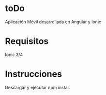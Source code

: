 # toDo
Aplicación Móvil desarrollada en Angular y Ionic

# Requisitos
Ionic 3/4

# Instrucciones
Descargar y ejecutar npm install
